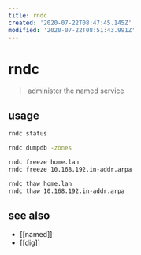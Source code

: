 ```yaml
---
title: rndc
created: '2020-07-22T08:47:45.145Z'
modified: '2020-07-22T08:51:43.991Z'
---
```


# rndc

> administer the named service

## usage
```sh
rndc status

rndc dumpdb -zones

rndc freeze home.lan
rndc freeze 10.168.192.in-addr.arpa

rndc thaw home.lan
rndc thaw 10.168.192.in-addr.arpa
```

## see also
- [[named]]
- [[dig]]

